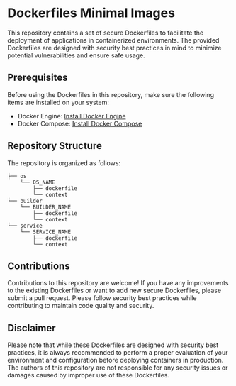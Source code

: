 # Dockerfiles Minimal Images

This repository contains a set of secure Dockerfiles to facilitate the deployment of applications in containerized environments. 
The provided Dockerfiles are designed with security best practices in mind to minimize potential vulnerabilities and ensure safe usage.

## Prerequisites

Before using the Dockerfiles in this repository, make sure the following items are installed on your system:

- Docker Engine: [Install Docker Engine](https://docs.docker.com/engine/install/)
- Docker Compose: [Install Docker Compose](https://docs.docker.com/compose/install/)

## Repository Structure

The repository is organized as follows:
```text
├── os
	└── OS_NAME
		├── dockerfile
		└── context
└── builder
	└── BUILDER_NAME
		├── dockerfile
		└── context
└── service
	└── SERVICE_NAME
		├── dockerfile
		└── context
```

## Contributions
Contributions to this repository are welcome! If you have any improvements to the existing Dockerfiles or want to add new secure Dockerfiles, please submit a pull request. Please follow security best practices while contributing to maintain code quality and security.

## Disclaimer
Please note that while these Dockerfiles are designed with security best practices, it is always recommended to perform a proper evaluation of your environment and configuration before deploying containers in production. The authors of this repository are not responsible for any security issues or damages caused by improper use of these Dockerfiles.

